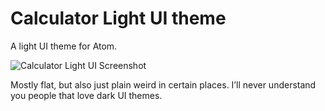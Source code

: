 
# Calculator Light UI theme

A light UI theme for Atom.

![Calculator Light UI Screenshot](https://user-images.githubusercontent.com/3450/33153517-d1fbb31e-cfa7-11e7-83e5-a6c364b589d0.png)

Mostly flat, but also just plain weird in certain places. I’ll never understand you people that love dark UI themes.
